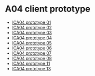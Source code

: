 # A04 client prototype

- [ICA04 prototype 01](https://xd.adobe.com/view/977f5d52-00a5-4b39-b3b3-85b0b6268739-c22c/)
- [ICA04 prototype 02](<[#](https://xd.adobe.com/view/4c5f2414-8542-4dd1-80d7-34bb1d877f73-190c/)>)
- [ICA04 prototype 03](<[#](https://xd.adobe.com/view/9ee43947-9e9f-4e44-b560-c67077dc5d52-cbb7/)>)
- [ICA04 prototype 04](<[#](https://xd.adobe.com/view/dbe8dfd3-f133-498b-b813-dec0d45fd1bf-8ebb/)>)
- [ICA04 prototype 05](<[#](https://xd.adobe.com/view/594d7bc4-d5cb-4da5-b12e-3a99ad21c34d-0c1e/)>)
- [ICA04 prototype 06](https://xd.adobe.com/view/6dfec71c-06a3-4dec-b391-d54780b54c86-38ad/)
- [ICA04 prototype 07](<[#](https://xd.adobe.com/view/e9cb4a38-18df-4e5e-baf1-bc0497dbc4c2-bc98/)>)
- [ICA04 prototype 08](<[#](https://xd.adobe.com/view/18c941fd-5227-4cc7-a402-5abe2379f8ad-4d9a/)>)
- [ICA04 prototype 11](<[#](https://xd.adobe.com/view/29874227-317c-40a9-8797-00b7fe6c2352-7cd4/)>)
- [ICA04 prototype 13](<[#](https://xd.adobe.com/view/938d1831-b0ff-43cb-9861-193ac57a6582-c6de/)>)
